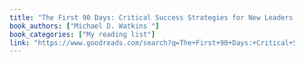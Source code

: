 ```yaml
---
title: "The First 90 Days: Critical Success Strategies for New Leaders at All Levels"
book_authors: ["Michael D. Watkins "]
book_categories: ["My reading list"]
link: "https://www.goodreads.com/search?q=The+First+90+Days:+Critical+Success+Strategies+for+New+Leaders+at+All+Levels+Michael+D.+Watkins+"
---
```

